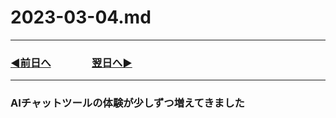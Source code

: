 # 2023-03-04.md
---
### [◀️前日へ](https://github.com/yuasys/chatty-journal/blob/main/2023/03/2023-03-04.md)&emsp;&emsp;&emsp;&emsp;[翌日へ▶️](https://github.com/yuasys/chatty-journal/blob/main/2023/03/2023-03-06.md)

---

### AIチャットツールの体験が少しずつ増えてきました
